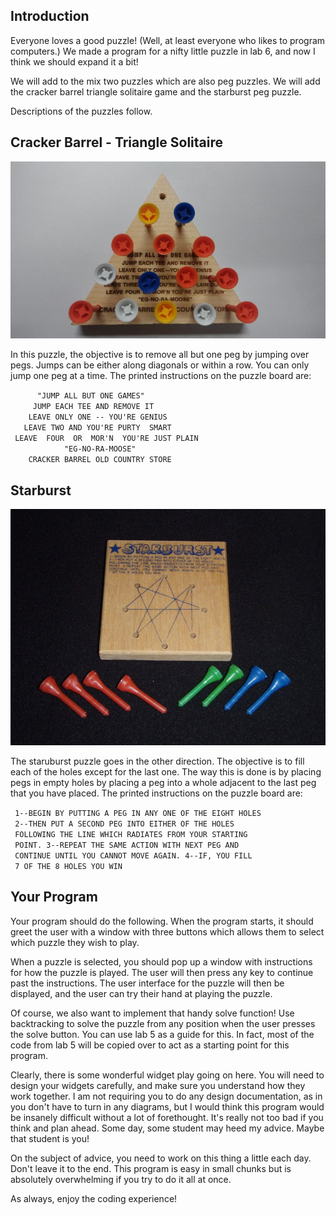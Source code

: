 ## Introduction

Everyone loves a good puzzle\! (Well, at least everyone who likes to
program computers.) We made a program for a nifty little puzzle in lab
6, and now I think we should expand it a bit\!

We will add to the mix two puzzles which are also peg puzzles. We will
add the cracker barrel triangle solitaire game and the starburst peg
puzzle.

Descriptions of the puzzles follow.

## Cracker Barrel - Triangle Solitaire

![images/TriangleSolitaire.jpg](images/TriangleSolitaire.jpg "TriangleSolitaire.jpg")

In this puzzle, the objective is to remove all but one peg by jumping
over pegs. Jumps can be either along diagonals or within a row. You can
only jump one peg at a time. The printed instructions on the puzzle
board are:

`      "JUMP ALL BUT ONE GAMES"`  
`     JUMP EACH TEE AND REMOVE IT`  
`    LEAVE ONLY ONE -- YOU'RE GENIUS`  
`   LEAVE TWO AND YOU'RE PURTY  SMART`  
` LEAVE  FOUR  OR  MOR'N  YOU'RE JUST PLAIN`  
`            "EG-NO-RA-MOOSE"`  
`    CRACKER BARREL OLD COUNTRY STORE`

## Starburst

![images/Starburst.jpg](images/Starburst.jpg "Starburst.jpg")

The staruburst puzzle goes in the other direction. The objective is to
fill each of the holes except for the last one. The way this is done is
by placing pegs in empty holes by placing a peg into a whole adjacent to
the last peg that you have placed. The printed instructions on the
puzzle board are:

` 1--BEGIN BY PUTTING A PEG IN ANY ONE OF THE EIGHT HOLES`  
` 2--THEN PUT A SECOND PEG INTO EITHER OF THE HOLES `  
` FOLLOWING THE LINE WHICH RADIATES FROM YOUR STARTING `  
` POINT. 3--REPEAT THE SAME ACTION WITH NEXT PEG AND`  
` CONTINUE UNTIL YOU CANNOT MOVE AGAIN. 4--IF, YOU FILL`  
` 7 OF THE 8 HOLES YOU WIN`

## Your Program

Your program should do the following. When the program starts, it
should greet the user with a window with three buttons which allows
them to select which puzzle they wish to play. 

When a puzzle is selected, you should pop up a window with
instructions for how the puzzle is played. The user will then press
any key to continue past the instructions. The user interface for the
puzzle will then be displayed, and the user can try their hand at
playing the puzzle.

Of course, we also want to implement that handy solve function\! Use
backtracking to solve the puzzle from any position when the user
presses the solve button. You can use lab 5 as a guide for this. In
fact, most of the code from lab 5 will be copied over to act as
a starting point for this program.

Clearly, there is some wonderful widget play going on here. You will
need to design your widgets carefully, and make sure you understand how
they work together. I am not requiring you to do any design
documentation, as in you don't have to turn in any diagrams, but I would
think this program would be insanely difficult without a lot of
forethought. It's really not too bad if you think and plan ahead. Some
day, some student may heed my advice. Maybe that student is you\!

On the subject of advice, you need to work on this thing a little each
day. Don't leave it to the end. This program is easy in small chunks but
is absolutely overwhelming if you try to do it all at once.

As always, enjoy the coding experience\!
